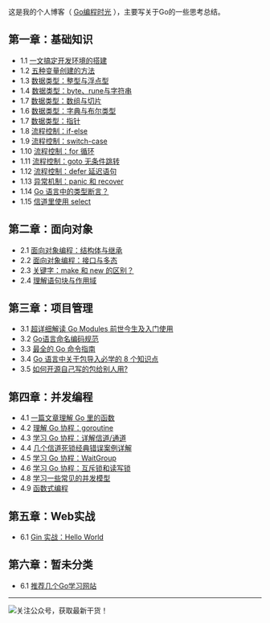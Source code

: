 
这是我的个人博客（ [Go编程时光](http:/golang.iswbm.con/) ），主要写关于Go的一些思考总结。
## 第一章：基础知识
- 1.1 [一文搞定开发环境的搭建](http://golang.iswbm.com/en/latest/c01/c01_01.html)
- 1.2 [五种变量创建的方法](http://golang.iswbm.com/en/latest/c01/c01_02.html)
- 1.3 [数据类型：整型与浮点型](http://golang.iswbm.com/en/latest/c01/c01_03.html)
- 1.4 [数据类型：byte、rune与字符串](http://golang.iswbm.com/en/latest/c01/c01_04.html)
- 1.7 [数据类型：数组与切片](http://golang.iswbm.com/en/latest/c01/c01_05.html)
- 1.6 [数据类型：字典与布尔类型](http://golang.iswbm.com/en/latest/c01/c01_06.html)
- 1.7 [数据类型：指针](http://golang.iswbm.com/en/latest/c01/c01_07.html)
- 1.8 [流程控制：if-else](http://golang.iswbm.com/en/latest/c01/c01_08.html)
- 1.9 [流程控制：switch-case](http://golang.iswbm.com/en/latest/c01/c01_09.html)
- 1.10 [流程控制：for 循环](http://golang.iswbm.com/en/latest/c01/c01_10.html)
- 1.11 [流程控制：goto 无条件跳转](http://golang.iswbm.com/en/latest/c01/c01_11.html)
- 1.12 [流程控制：defer 延迟语句](http://golang.iswbm.com/en/latest/c01/c01_12.html)
- 1.13 [异常机制：panic 和 recover](http://golang.iswbm.com/en/latest/c01/c01_13.html)
- 1.14 [Go 语言中的类型断言？](http://golang.iswbm.com/en/latest/c01/c01_14.html)
- 1.15 [信道里使用 select](http://golang.iswbm.com/en/latest/c01/c01_15.html)

## 第二章：面向对象
- 2.1 [面向对象编程：结构体与继承](http://golang.iswbm.com/en/latest/c02/c02_01.html)
- 2.2 [面向对象编程：接口与多态](http://golang.iswbm.com/en/latest/c02/c02_02.html)
- 2.3 [关键字：make 和 new 的区别？](http://golang.iswbm.com/en/latest/c02/c02_03.html)
- 2.4 [理解语句块与作用域](http://golang.iswbm.com/en/latest/c02/c02_04.html)

## 第三章：项目管理
- 3.1 [超详细解读 Go Modules 前世今生及入门使用](http://golang.iswbm.com/en/latest/c03/c03_01.html)
- 3.2 [Go语言命名编码规范](http://golang.iswbm.com/en/latest/c03/c03_02.html)
- 3.3 [最全的 Go 命令指南](http://golang.iswbm.com/en/latest/c03/c03_03.html)
- 3.4 [Go 语言中关于包导入必学的 8 个知识点](http://golang.iswbm.com/en/latest/c03/c03_04.html)
- 3.5 [如何开源自己写的包给别人用?](http://golang.iswbm.com/en/latest/c03/c03_05.html)

## 第四章：并发编程
- 4.1 [一篇文章理解 Go 里的函数](http://golang.iswbm.com/en/latest/c04/c04_01.html)
- 4.2 [理解 Go 协程：goroutine](http://golang.iswbm.com/en/latest/c04/c04_02.html)
- 4.3 [学习 Go 协程：详解信道/通道](http://golang.iswbm.com/en/latest/c04/c04_03.html)
- 4.4 [几个信道死锁经典错误案例详解](http://golang.iswbm.com/en/latest/c04/c04_04.html)
- 4.5 [学习 Go 协程：WaitGroup](http://golang.iswbm.com/en/latest/c04/c04_05.html)
- 4.6 [学习 Go 协程：互斥锁和读写锁](http://golang.iswbm.com/en/latest/c04/c04_06.html)
- 4.8 [学习一些常见的并发模型](http://golang.iswbm.com/en/latest/c04/c04_08.html)
- 4.9 [函数式编程](http://golang.iswbm.com/en/latest/c04/c04_09.html)

## 第五章：Web实战
- 6.1 [Gin 实战：Hello World](http://golang.iswbm.com/en/latest/c05/c05_01.html)

## 第六章：暂未分类
- 6.1 [推荐几个Go学习网站](http://golang.iswbm.com/en/latest/c06/c06_01.html)


---
![关注公众号，获取最新干货！](http://image.python-online.cn/image-20200320125724880.png)


